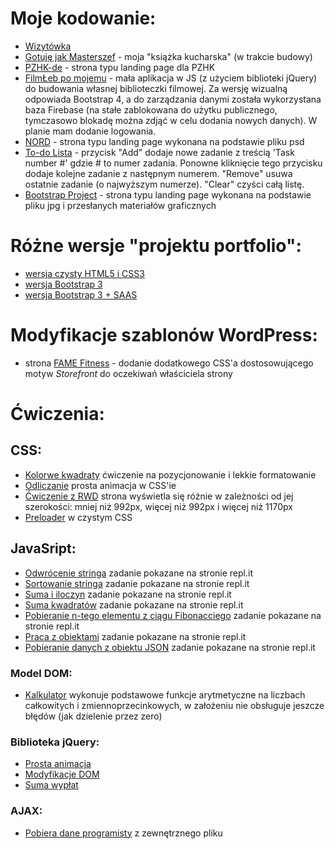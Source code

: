 # Moje kodowanie:
- [Wizytówka](https://kasiaizak.github.io/business-card/) 
- [Gotuję jak Masterszef](https://kasiaizak.github.io/masterszef/) - moja "książka kucharska" (w trakcie budowy)
- [PZHK-de](https://kasiaizak.github.io/landingpage/pzhk-de/) - strona typu landing page dla PZHK
- [FilmŁeb po mojemu](https://kasiaizak.github.io/filmleb/) - mała aplikacja w JS (z użyciem biblioteki jQuery) do budowania własnej biblioteczki filmowej. Za wersję wizualną odpowiada Bootstrap 4, a do zarządzania danymi została wykorzystana baza Firebase (na stałe zablokowana do użytku publicznego, tymczasowo blokadę można zdjąć w celu dodania nowych danych). W planie mam dodanie logowania.
- [NORD](https://kasiaizak.github.io/rekrutacja/landingpage-nord/) - strona typu landing page wykonana na podstawie pliku psd
- [To-do Lista](https://kasiaizak.github.io/rekrutacja/mdbootstrap-todolist/) - przycisk "Add" dodaje nowe zadanie z treścią 'Task number #' gdzie # to numer zadania. Ponowne kliknięcie tego przycisku dodaje kolejne zadanie z następnym numerem. "Remove" usuwa ostatnie zadanie (o najwyższym numerze). "Clear" czyści całą listę.
- [Bootstrap Project](https://kasiaizak.github.io/landingpage/bootstrap-project/index.html) - strona typu landing page wykonana na podstawie pliku jpg i przesłanych materiałów graficznych

# Różne wersje "projektu portfolio":
- [wersja czysty HTML5 i CSS3](https://kasiaizak.github.io/landingpage/projekt-portfolio/html-css/index.html)
- [wersja Bootstrap 3](https://kasiaizak.github.io/landingpage/projekt-portfolio/bootstrap/index.html)
- [wersja Bootstrap 3 + SAAS](https://kasiaizak.github.io/landingpage/projekt-portfolio/bootstrap-sass/index.html)

# Modyfikacje szablonów WordPress:
- strona [FAME Fitness](http://www.famefitness.pl/) - dodanie dodatkowego CSS'a dostosowującego motyw *Storefront* do oczekiwań właściciela strony

# Ćwiczenia:

## CSS:
- [Kolorwe kwadraty](https://codepen.io/kasiaizak/pen/NZBRoO) ćwiczenie na pozycjonowanie i lekkie formatowanie
- [Odliczanie](https://kasiaizak.github.io/kurs-fed/zadania-domowe/3-css-odliczanie/) prosta animacja w CSS'ie
- [Ćwiczenie z RWD](https://kasiaizak.github.io/kurs-fed/zadania-domowe/3-css-rwd/) strona wyświetla się różnie w zależności od jej szerokości: mniej niż 992px, więcej niż 992px i więcej niż 1170px
- [Preloader](https://codepen.io/kasiaizak/pen/orMLXQ) w czystym CSS

## JavaSript:
- [Odwrócenie stringa](https://repl.it/@katarzynaizak/4-js-odwroc-string) zadanie pokazane na stronie repl.it
- [Sortowanie stringa](https://repl.it/@katarzynaizak/4-js-sortuj-string) zadanie pokazane na stronie repl.it
- [Suma i iloczyn](https://repl.it/@katarzynaizak/4-js-suma-iloczyn) zadanie pokazane na stronie repl.it
- [Suma kwadratów](https://repl.it/@katarzynaizak/4-js-suma-kwadratow) zadanie pokazane na stronie repl.it
- [Pobieranie n-tego elementu z ciągu Fibonacciego](https://repl.it/@katarzynaizak/4-js-element-fibonacci) zadanie pokazane na stronie repl.it
- [Praca z obiektami](https://repl.it/@katarzynaizak/4-js-obiekty-ksiazka) zadanie pokazane na stronie repl.it
- [Pobieranie danych z obiektu JSON](https://repl.it/@katarzynaizak/4-js-obiekt-json) zadanie pokazane na stronie repl.it

### Model DOM:
- [Kalkulator](https://codepen.io/kasiaizak/pen/NZBRyz) wykonuje podstawowe funkcje arytmetyczne na liczbach całkowitych i zmiennoprzecinkowych, w założeniu nie obsługuje jeszcze błędów (jak dzielenie przez zero)

### Biblioteka jQuery:
- [Prosta animacja](https://kasiaizak.github.io/kurs-fed/zadania-domowe/6-jquery-animacja/)
- [Modyfikacje DOM](https://kasiaizak.github.io/kurs-fed/zadania-domowe/6-jquery-modyfikacja-dom/)
- [Suma wypłat](https://kasiaizak.github.io/kurs-fed/zadania-domowe/6-jquery-suma-wyplat/)

### AJAX:
- [Pobiera dane programisty](https://kasiaizak.github.io/kurs-fed/zadania-domowe/7-ajax-pobierz-dane-programisty/) z zewnętrznego pliku
